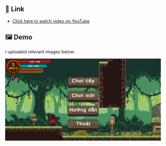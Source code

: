 ## 🔗 Link

- [Click here to watch video on YouTube](https://youtu.be/2xxcpNS7QXQ)

## 🖼️ Demo

I uploaded relevant images below:

![Screenshot](Assets/Sprites/Images/start.png)
